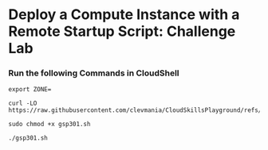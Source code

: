 # Deploy a Compute Instance with a Remote Startup Script: Challenge Lab

### Run the following Commands in CloudShell

```
export ZONE=
```
```
curl -LO https://raw.githubusercontent.com/clevmania/CloudSkillsPlayground/refs/heads/main/Deploy%20a%20compute%20instance%20with%20a%20remote%20startup%20script/gsp301.sh

sudo chmod +x gsp301.sh

./gsp301.sh
```
